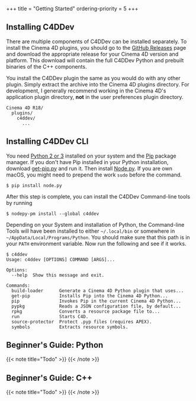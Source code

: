 +++
title = "Getting Started"
ordering-priority = 5
+++

## Installing C4DDev

There are multiple components of C4DDev can be installed separately. To
install the Cinema 4D plugins, you should go to the [GitHub Releases] page
and download the appropriate release for your Cinema 4D version and platform.
This download will contain the full C4DDev Python and prebuilt binaries of
the C++ components.

  [GitHub Releases]: https://github.com/NiklasRosenstein/c4ddev/releases


You install the C4DDev plugin the same as you would do with any other plugin.
Simply extract the archive into the Cinema 4D plugins directory. For
development, I generally recommend working in the Cinema 4D's application
plugin directory, **not** in the user preferences plugin directory.

    Cinema 4D R18/
      plugins/
        c4ddev/
          ...

## Installing C4DDev CLI

You need [Python 2 or 3][python] installed on your system and the [Pip]
package manager. If you don't have Pip installed in your Python installation,
download [get-pip.py] and run it. Then install [Node.py]. If you are own macOS,
you might need to prepend the work `sudo` before the command.

    $ pip install node.py

After this step is complete, you can install the C4DDev Command-line tools
by running

    $ nodepy-pm install --global c4ddev

Depending on your System and installation of Python, the Command-line Tools
will have been installed to either `~/.local/bin` or somewhere in
`~/AppData/Local/Programs/Python`. You should make sure that this path is
in your `PATH` environment variable. Now run the following and see if it
works.

    $ c4ddev
    Usage: c4ddev [OPTIONS] COMMAND [ARGS]...

    Options:
      --help  Show this message and exit.

    Commands:
      build-loader      Generate a Cinema 4D Python plugin that uses...
      get-pip           Installs Pip into the Cinema 4D Python...
      pip               Invokes Pip in the current Cinema 4D Python...
      pypkg             Reads a JSON configuration file, by default...
      rpkg              Converts a resource package file to...
      run               Starts C4D.
      source-protector  Protect .pyp files (requires APEX).
      symbols           Extracts resource symbols.

  [Pip]: https://pypi.python.org/pypi/pip
  [Node.py]: https://github.com/nodepy/nodepy
  [get-pip.py]: https://bootstrap.pypa.io/get-pip.py
  [python]: https://python.org/

## Beginner's Guide: Python

{{< note title="Todo" >}}
{{< /note >}}

## Beginner's Guide: C++

{{< note title="Todo" >}}
{{< /note >}}
